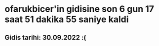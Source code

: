 # ofarukbicer'in gidisine son 6 gun 17 saat 51 dakika 55 saniye kaldi

## Gidis tarihi: 30.09.2022 :(